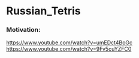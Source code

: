 # Russian_Tetris
### Motivation:
https://www.youtube.com/watch?v=umEDct4BoGc
https://www.youtube.com/watch?v=9Fv5cuYZFC0
